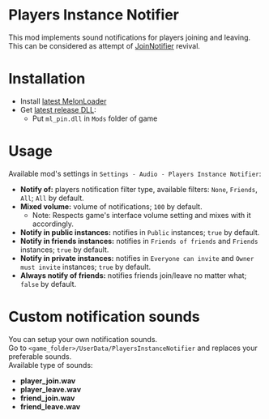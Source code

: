 # Players Instance Notifier
This mod implements sound notifications for players joining and leaving.  
This can be considered as attempt of [JoinNotifier](https://github.com/knah/VRCMods/tree/master/JoinNotifier) revival.

# Installation
* Install [latest MelonLoader](https://github.com/LavaGang/MelonLoader)
* Get [latest release DLL](../../../releases/latest):
  * Put `ml_pin.dll` in `Mods` folder of game
  
# Usage
Available mod's settings in `Settings - Audio - Players Instance Notifier`:
* **Notify of:** players notification filter type, available filters: `None`, `Friends`, `All`; `All` by default.
* **Mixed volume:** volume of notifications; `100` by default.
  * Note: Respects game's interface volume setting and mixes with it accordingly.
* **Notify in public instances:** notifies in `Public` instances; `true` by default.
* **Notify in friends instances:** notifies in `Friends of friends` and `Friends` instances; `true` by default.
* **Notify in private instances:** notifies in `Everyone can invite` and `Owner must invite` instances; `true` by default.
* **Always notify of friends:** notifies friends join/leave no matter what; `false` by default.

# Custom notification sounds
You can setup your own notification sounds.  
Go to `<game_folder>/UserData/PlayersInstanceNotifier` and replaces your preferable sounds.  
Available type of sounds:
* **player_join.wav**
* **player_leave.wav**
* **friend_join.wav**
* **friend_leave.wav**
